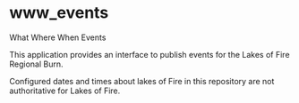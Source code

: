 www_events
==========

What Where When Events

This application provides an interface to publish events for the Lakes of Fire Regional Burn.

Configured dates and times about lakes of Fire in this repository are not authoritative for Lakes of Fire.
